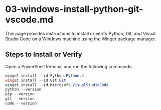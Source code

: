 # 03-windows-install-python-git-vscode.md

This page provides instructions to install or verify Python, Git, and Visual Studio Code on a Windows machine using the Winget package manager.

## Steps to Install or Verify

Open a PowerShell terminal and run the following commands:

```powershell
winget install --id Python.Python.3
winget install --id Git.Git
winget install --id Microsoft.VisualStudioCode
python --version
pip --version
git --version
code --version
```